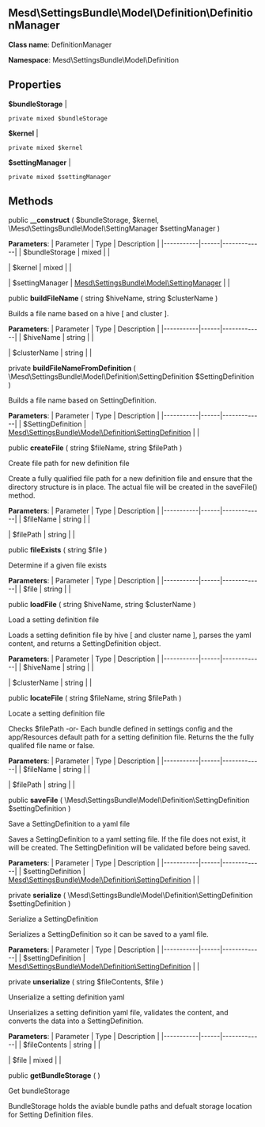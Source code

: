Mesd\SettingsBundle\Model\Definition\DefinitionManager
---------------

    

    


**Class name**: DefinitionManager

**Namespace**: Mesd\SettingsBundle\Model\Definition









Properties
----------


**$bundleStorage**  |  



    private mixed $bundleStorage






**$kernel**  |  



    private mixed $kernel






**$settingManager**  |  



    private mixed $settingManager






Methods
-------


public **__construct** ( $bundleStorage, $kernel, \Mesd\SettingsBundle\Model\SettingManager $settingManager )











**Parameters**:
| Parameter | Type | Description |
|-----------|------|-------------|
| $bundleStorage | mixed |  |

| $kernel | mixed |  |

| $settingManager | [Mesd\SettingsBundle\Model\SettingManager](Mesd-SettingsBundle-Model-SettingManager.md) |  |



public **buildFileName** ( string $hiveName, string $clusterName )


Builds a file name based on a hive [ and cluster ].








**Parameters**:
| Parameter | Type | Description |
|-----------|------|-------------|
| $hiveName | string |  |

| $clusterName | string |  |



private **buildFileNameFromDefinition** ( \Mesd\SettingsBundle\Model\Definition\SettingDefinition $SettingDefinition )


Builds a file name based on SettingDefinition.








**Parameters**:
| Parameter | Type | Description |
|-----------|------|-------------|
| $SettingDefinition | [Mesd\SettingsBundle\Model\Definition\SettingDefinition](Mesd-SettingsBundle-Model-Definition-SettingDefinition.md) |  |



public **createFile** ( string $fileName, string $filePath )


Create file path for new definition file

Create a fully qualified file path for a new definition file
and ensure that the directory structure is in place. The actual
file will be created in the saveFile() method.






**Parameters**:
| Parameter | Type | Description |
|-----------|------|-------------|
| $fileName | string |  |

| $filePath | string |  |



public **fileExists** ( string $file )


Determine if a given file exists








**Parameters**:
| Parameter | Type | Description |
|-----------|------|-------------|
| $file | string |  |



public **loadFile** ( string $hiveName, string $clusterName )


Load a setting definition file

Loads a setting definition file by hive [ and cluster name ],
parses the yaml content, and returns a SettingDefinition object.






**Parameters**:
| Parameter | Type | Description |
|-----------|------|-------------|
| $hiveName | string |  |

| $clusterName | string |  |



public **locateFile** ( string $fileName, string $filePath )


Locate a setting definition file

Checks $filePath
  -or-
Each bundle defined in settings config and the app/Resources
default path for a setting definition file. Returns the the
fully qualifed file name or false.






**Parameters**:
| Parameter | Type | Description |
|-----------|------|-------------|
| $fileName | string |  |

| $filePath | string |  |



public **saveFile** ( \Mesd\SettingsBundle\Model\Definition\SettingDefinition $settingDefinition )


Save a SettingDefinition to a yaml file

Saves a SettingDefinition to a yaml setting file. If the file
does not exist, it will be created. The SettingDefinition
will be validated before being saved.






**Parameters**:
| Parameter | Type | Description |
|-----------|------|-------------|
| $settingDefinition | [Mesd\SettingsBundle\Model\Definition\SettingDefinition](Mesd-SettingsBundle-Model-Definition-SettingDefinition.md) |  |



private **serialize** ( \Mesd\SettingsBundle\Model\Definition\SettingDefinition $settingDefinition )


Serialize a SettingDefinition

Serializes a SettingDefinition so it can be saved to
a yaml file.






**Parameters**:
| Parameter | Type | Description |
|-----------|------|-------------|
| $settingDefinition | [Mesd\SettingsBundle\Model\Definition\SettingDefinition](Mesd-SettingsBundle-Model-Definition-SettingDefinition.md) |  |



private **unserialize** ( string $fileContents, $file )


Unserialize a setting definition yaml

Unserializes a setting definition yaml file, validates the
content, and converts the data into a SettingDefinition.






**Parameters**:
| Parameter | Type | Description |
|-----------|------|-------------|
| $fileContents | string |  |

| $file | mixed |  |



public **getBundleStorage** (  )


Get bundleStorage

BundleStorage holds the aviable bundle paths and defualt
storage location for Setting Definition files.






